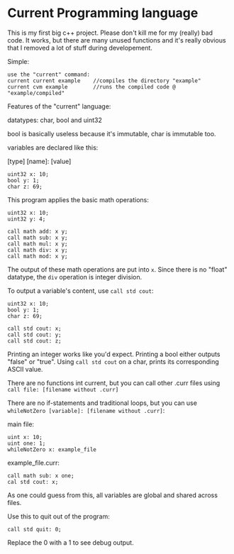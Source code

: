# Current Programming language

This is my first big c++ project. Please don't kill me for my (really) bad code. It works, but there are many unused functions and it's really obvious that I removed a lot of stuff during developement.

Simple:
```
use the "current" command:
current current example    //compiles the directory "example"
current cvm example        //runs the compiled code @ "example/compiled"
```


Features of the "current" language:

datatypes: char, bool and uint32

bool is basically useless because it's immutable, char is immutable too.

variables are declared like this:


[type] [name]: [value]
```
uint32 x: 10;
bool y: 1;
char z: 69;
```

This program applies the basic math operations:
```
uint32 x: 10;
uint32 y: 4;

call math add: x y;
call math sub: x y;
call math mul: x y;
call math div: x y;
call math mod: x y;
```

The output of these math operations are put into ```x```. Since there is no "float" datatype, the ```div``` operation is integer division.

To output a variable's content, use ```call std cout```:

```
uint32 x: 10;
bool y: 1;
char z: 69;

call std cout: x;
call std cout: y;
call std cout: z;
```

Printing an integer works like you'd expect. Printing a bool either outputs "false" or "true". Using ```call std cout``` on a char, prints its corresponding ASCII value.

There are no functions int current, but you can call other .curr files using ```call file: [filename without .curr]```

There are no if-statements and traditional loops, but you can use ```whileNotZero [variable]: [filename without .curr]```:


main file:
```
uint x: 10;
uint one: 1;
whileNotZero x: example_file
```

example_file.curr:
```
call math sub: x one;
cal std cout: x;
```

As one could guess from this, all variables are global and shared across files.


Use this to quit out of the program:
```
call std quit: 0;
```

Replace the 0 with a 1 to see debug output.
